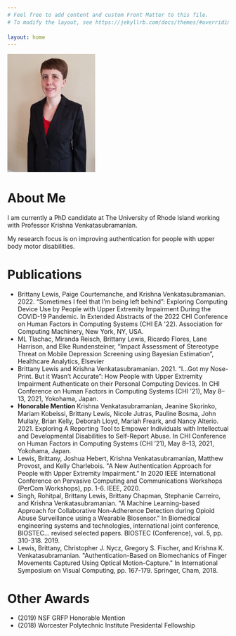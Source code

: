 ```yaml
---
# Feel free to add content and custom Front Matter to this file.
# To modify the layout, see https://jekyllrb.com/docs/themes/#overriding-theme-defaults

layout: home
---
```


<img src="img\me.jpg" alt="a photo of Brittany Lewis" width="200"/>

# About Me

I am currently a PhD candidate at The University of Rhode Island working with Professor Krishna Venkatasubramanian.

My research focus is on improving authentication for people with upper body motor disabilities.

# Publications

- Brittany Lewis, Paige Courtemanche, and Krishna Venkatasubramanian. 2022. “Sometimes I feel that I’m being left behind”: Exploring Computing Device Use by People with Upper Extremity Impairment During the COVID-19 Pandemic. In Extended Abstracts of the 2022 CHI Conference on Human Factors in Computing Systems (CHI EA '22). Association for Computing Machinery, New York, NY, USA.
- ML Tlachac, Miranda Reisch, Brittany Lewis, Ricardo Flores, Lane Harrison, and Elke Rundensteiner, “Impact Assessment of Stereotype Threat on Mobile Depression Screening using Bayesian Estimation”, Healthcare Analytics, Elsevier
- Brittany Lewis and Krishna Venkatasubramanian. 2021. “I...Got my Nose-Print. But it Wasn’t Accurate”: How People with Upper Extremity Impairment Authenticate on their Personal Computing Devices. In CHI Conference on Human Factors in Computing Systems (CHI ’21), May 8–13, 2021, Yokohama, Japan.
- **Honorable Mention** Krishna Venkatasubramanian, Jeanine Skorinko, Mariam Kobeissi, Brittany Lewis, Nicole Jutras, Pauline Bosma, John Mullaly, Brian Kelly, Deborah Lloyd, Mariah Freark, and Nancy Alterio. 2021. Exploring A Reporting Tool to Empower Individuals with Intellectual and Developmental Disabilities to Self-Report Abuse. In CHI Conference on Human Factors in Computing Systems (CHI ’21), May 8–13, 2021, Yokohama, Japan.
- Lewis, Brittany, Joshua Hebert, Krishna Venkatasubramanian, Matthew Provost, and Kelly Charlebois. "A New Authentication Approach for People with Upper Extremity Impairment." In 2020 IEEE International Conference on Pervasive Computing and Communications Workshops (PerCom Workshops), pp. 1-6. IEEE, 2020.
- Singh, Rohitpal, Brittany Lewis, Brittany Chapman, Stephanie Carreiro, and Krishna Venkatasubramanian. "A Machine Learning-based Approach for Collaborative Non-Adherence Detection during Opioid Abuse Surveillance using a Wearable Biosensor." In Biomedical engineering systems and technologies, international joint conference, BIOSTEC... revised selected papers. BIOSTEC (Conference), vol. 5, pp. 310-318. 2019.
- Lewis, Brittany, Christopher J. Nycz, Gregory S. Fischer, and Krishna K. Venkatasubramanian. "Authentication-Based on Biomechanics of Finger Movements Captured Using Optical Motion-Capture." In International Symposium on Visual Computing, pp. 167-179. Springer, Cham, 2018.

# Other Awards
- (2019) NSF GRFP Honorable Mention
- (2018) Worcester Polytechnic Institute Presidental Fellowship


